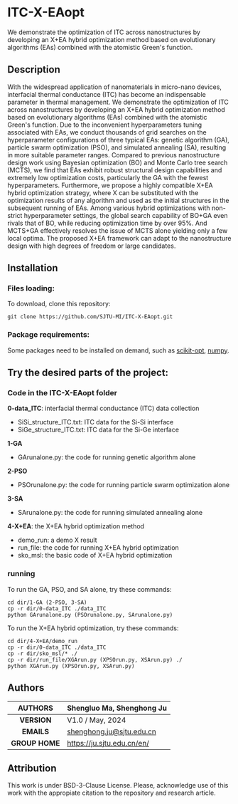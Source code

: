 # ITC-X-EAopt
We demonstrate the optimization of ITC across nanostructures by developing an X+EA hybrid optimization method based on evolutionary algorithms (EAs) combined with the atomistic Green's function.

## Description
With the widespread application of nanomaterials in micro-nano devices, interfacial thermal conductance (ITC) has become an indispensable parameter in thermal management. We demonstrate the optimization of ITC across nanostructures by developing an X+EA hybrid optimization method based on evolutionary algorithms (EAs) combined with the atomistic Green's function. Due to the inconvenient hyperparameters tuning associated with EAs, we conduct thousands of grid searches on the hyperparameter configurations of three typical EAs: genetic algorithm (GA), particle swarm optimization (PSO), and simulated annealing (SA), resulting in more suitable parameter ranges. Compared to previous nanostructure design work using Bayesian optimization (BO) and Monte Carlo tree search (MCTS), we find that EAs exhibit robust structural design capabilities and extremely low optimization costs, particularly the GA with the fewest hyperparameters. Furthermore, we propose a highly compatible X+EA hybrid optimization strategy, where X can be substituted with the optimization results of any algorithm and used as the initial structures in the subsequent running of EAs. Among various hybrid optimizations with non-strict hyperparameter settings, the global search capability of BO+GA even rivals that of BO, while reducing optimization time by over 95%. And MCTS+GA effectively resolves the issue of MCTS alone yielding only a few local optima. The proposed X+EA framework can adapt to the nanostructure design with high degrees of freedom or large candidates.

## Installation

### Files loading:
To download, clone this repository:<br>
````
git clone https://github.com/SJTU-MI/ITC-X-EAopt.git
````

### Package requirements:
Some packages need to be installed on demand, such as [scikit-opt](https://scikit-opt.github.io/), [numpy](https://numpy.org/).

## Try the desired parts of the project:

### Code in the ITC-X-EAopt folder
**0-data_ITC**: interfacial thermal conductance (ITC) data collection
- SiSi_structure_ITC.txt: ITC data for the Si-Si interface
- SiGe_structure_ITC.txt: ITC data for the Si-Ge interface

**1-GA**
- GArunalone.py: the code for running genetic algorithm alone

**2-PSO**
- PSOrunalone.py: the code for running particle swarm optimization alone

**3-SA**
- SArunalone.py: the code for running simulated annealing alone

**4-X+EA**: the X+EA hybrid optimization method
- demo_run: a demo X result
- run_file: the code for running X+EA hybrid optimization
- sko_msl: the basic code of X+EA hybrid optimization

### running
To run the GA, PSO, and SA alone, try these commands:<br>
````
cd dir/1-GA (2-PSO, 3-SA)
cp -r dir/0-data_ITC ./data_ITC
python GArunalone.py (PSOrunalone.py, SArunalone.py)
````

To run the X+EA hybrid optimization, try these commands:<br>
````
cd dir/4-X+EA/demo_run
cp -r dir/0-data_ITC ./data_ITC
cp -r dir/sko_msl/* ./
cp -r dir/run_file/XGArun.py (XPSOrun.py, XSArun.py) ./
python XGArun.py (XPSOrun.py, XSArun.py)
````

## Authors

| **AUTHORS** |Shengluo Ma, Shenghong Ju            |
|:-------------:|--------------------------------------------------|
| **VERSION** | V1.0 / May, 2024                               |
| **EMAILS**  | shenghong.ju@sjtu.edu.cn                         |
| **GROUP HOME**  | https://ju.sjtu.edu.cn/en/                         |

## Attribution
This work is under BSD-3-Clause License. Please, acknowledge use of this work with the appropiate citation to the repository and research article.
